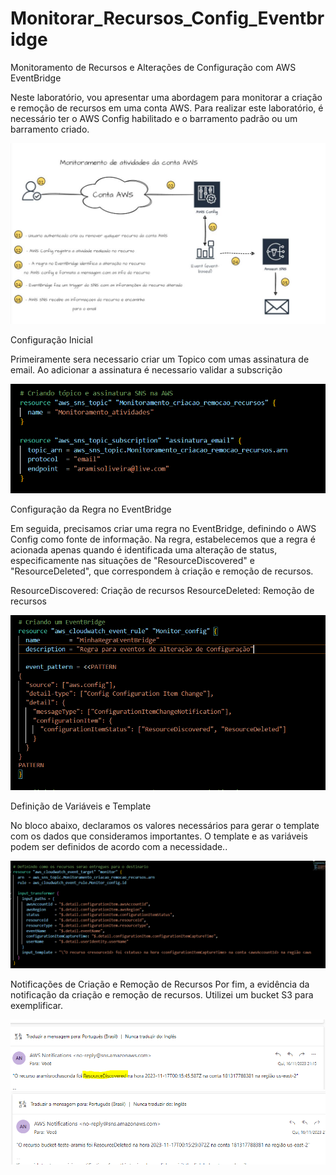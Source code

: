 # Monitorar_Recursos_Config_Eventbridge
Monitoramento de Recursos e Alterações de Configuração com AWS EventBridge


Neste laboratório, vou apresentar uma abordagem para monitorar a criação e remoção de recursos em uma conta AWS. Para realizar este laboratório, é necessário ter o AWS Config habilitado e o barramento padrão ou um barramento criado.

![MOnitore](./imagens/Monitor_resources.jpg)

Configuração Inicial


Primeiramente sera necessario criar um Topico com umas assinatura de email. Ao adicionar a assinatura é necessario validar a subscrição

![SNS](./imagens/sns.PNG)


Configuração da Regra no EventBridge

Em seguida, precisamos criar uma regra no EventBridge, definindo o AWS Config como fonte de informação. Na regra, estabelecemos que a regra é acionada apenas quando é identificada uma alteração de status, especificamente nas situações de "ResourceDiscovered" e "ResourceDeleted", que correspondem à criação e remoção de recursos.

ResourceDiscovered: Criação de recursos
ResourceDeleted: Remoção de recursos

![Eventbridge](./imagens/eventbridge_rule.PNG)


Definição de Variáveis e Template

No bloco abaixo, declaramos os valores necessários para gerar o template com os dados que consideramos importantes. O template e as variáveis podem ser definidos de acordo com a necessidade..


![Input](./imagens/eventbridge_input.PNG)


Notificações de Criação e Remoção de Recursos
Por fim, a evidência da notificação da criação e remoção de recursos. Utilizei um bucket S3 para exemplificar.

![Monitor_criacao](./imagens/criar.PNG)
![Monitor_remove](./imagens/delete.PNG)

